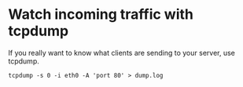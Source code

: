 # Watch incoming traffic with tcpdump

If you really want to know what clients are sending to your server, use tcpdump.

```
tcpdump -s 0 -i eth0 -A 'port 80' > dump.log
```



